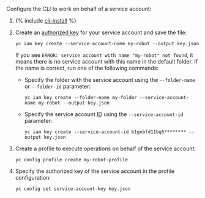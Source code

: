 Configure the CLI to work on behalf of a service account:

1. {% include [cli-install](cli-install.md) %}

1. Create an [authorized key](../iam/concepts/authorization/key.md) for your service account and save the file:

    ```
    yc iam key create --service-account-name my-robot --output key.json
    ```

    If you see `ERROR: service account with name "my-robot" not found`, it means there is no service account with this name in the default folder. If the name is correct, run one of the following commands:
    * Specify the folder with the service account using the `--folder-name` or `--folder-id` parameter:

         ```
         yc iam key create --folder-name my-folder --service-account-name my-robot --output key.json
         ```
    * Specify the service account [ID](../iam/operations/sa/get-id.md) using the `--service-account-id` parameter:

         ```
         yc iam key create --service-account-id b1gnbfd11bq5******** --output key.json
         ```

1. Create a profile to execute operations on behalf of the service account:

    ```
    yc config profile create my-robot-profile
    ```

1. Specify the authorized key of the service account in the profile configuration:

    ```
    yc config set service-account-key key.json
    ```

